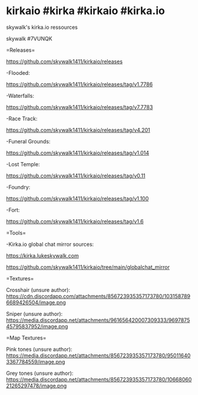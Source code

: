 # kirkaio #kirka #kirkaio #kirka.io
skywalk's kirka.io ressources

skywalk #7VUNQK

=Releases=

https://github.com/skywalk1411/kirkaio/releases

-Flooded:

https://github.com/skywalk1411/kirkaio/releases/tag/v1.7786

-Waterfalls:

https://github.com/skywalk1411/kirkaio/releases/tag/v7.7783

-Race Track:

https://github.com/skywalk1411/kirkaio/releases/tag/v4.201

-Funeral Grounds:

https://github.com/skywalk1411/kirkaio/releases/tag/v1.014

-Lost Temple:

https://github.com/skywalk1411/kirkaio/releases/tag/v0.11

-Foundry:

https://github.com/skywalk1411/kirkaio/releases/tag/v1.100

-Fort:

https://github.com/skywalk1411/kirkaio/releases/tag/v1.6

=Tools=

-Kirka.io global chat mirror sources:

https://kirka.lukeskywalk.com

https://github.com/skywalk1411/kirkaio/tree/main/globalchat_mirror

=Textures=

Crosshair (unsure author): https://cdn.discordapp.com/attachments/856723935357173780/1031587896689426504/image.png

Sniper (unsure author): https://media.discordapp.net/attachments/961656420007309333/969787545795837952/image.png

=Map Textures=

Pink tones (unsure author): https://media.discordapp.net/attachments/856723935357173780/950116403367784559/image.png

Grey tones (unsure author): https://media.discordapp.net/attachments/856723935357173780/1066806021265297478/image.png
